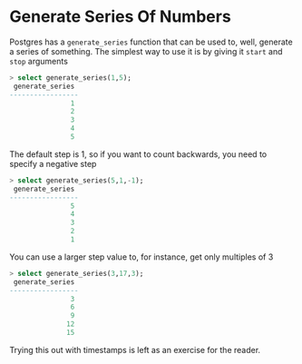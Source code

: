# Generate Series Of Numbers

Postgres has a `generate_series` function that can be used to, well,
generate a series of something. The simplest way to use it is by giving it
`start` and `stop` arguments

```sql
> select generate_series(1,5);
 generate_series 
-----------------
               1
               2
               3
               4
               5
```

The default step is 1, so if you want to count backwards, you need to
specify a negative step


```sql
> select generate_series(5,1,-1);
 generate_series 
-----------------
               5
               4
               3
               2
               1
```

You can use a larger step value to, for instance, get only multiples of 3

```sql
> select generate_series(3,17,3);
 generate_series 
-----------------
               3
               6
               9
              12
              15
```

Trying this out with timestamps is left as an exercise for the reader.
